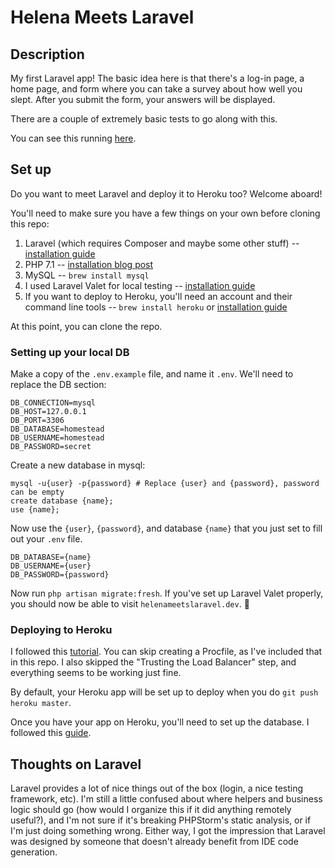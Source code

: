 # Helena Meets Laravel

## Description
My first Laravel app! The basic idea here is that there's a log-in page, a home page, and form where you can take a survey about how well you slept. After you submit the form, your answers will be displayed.

There are a couple of extremely basic tests to go along with this.

You can see this running [here](http://helena-meets-laravel.herokuapp.com/).

## Set up
Do you want to meet Laravel and deploy it to Heroku too? Welcome aboard!

You'll need to make sure you have a few things on your own before cloning this repo:
1. Laravel (which requires Composer and maybe some other stuff) -- [installation guide](https://laravel.com/docs/5.5/installation)
2. PHP 7.1 -- [installation blog post](https://www.colinodell.com/blog/2016-12/installing-php-7-1)
3. MySQL -- `brew install mysql`
4. I used Laravel Valet for local testing -- [installation guide](https://laravel.com/docs/5.5/valet#installation)
3. If you want to deploy to Heroku, you'll need an account and their command line tools -- `brew install heroku` or [installation guide](https://devcenter.heroku.com/articles/heroku-cli#download-and-install)

At this point, you can clone the repo.

### Setting up your local DB
Make a copy of the `.env.example` file, and name it `.env`. We'll need to replace the DB section:
```
DB_CONNECTION=mysql
DB_HOST=127.0.0.1
DB_PORT=3306
DB_DATABASE=homestead
DB_USERNAME=homestead
DB_PASSWORD=secret
```

Create a new database in mysql:
```
mysql -u{user} -p{password} # Replace {user} and {password}, password can be empty
create database {name};
use {name};
```

Now use the `{user}`, `{password}`, and database `{name}` that you just set to fill out your `.env` file.
```
DB_DATABASE={name}
DB_USERNAME={user}
DB_PASSWORD={password}
```

Now run `php artisan migrate:fresh`. If you've set up Laravel Valet properly, you should now be able to visit `helenameetslaravel.dev`. 🎉

### Deploying to Heroku
I followed this [tutorial](https://devcenter.heroku.com/articles/getting-started-with-laravel). You can skip creating a Procfile, as I've included that in this repo. I also skipped the "Trusting the Load Balancer" step, and everything seems to be working just fine.

By default, your Heroku app will be set up to deploy when you do `git push heroku master`.

Once you have your app on Heroku, you'll need to set up the database. I followed this [guide](http://selimsalihovic.github.io/2016-02-07-using-mysql-on-heroku/).

## Thoughts on Laravel
Laravel provides a lot of nice things out of the box (login, a nice testing framework, etc). I'm still a little confused about where helpers and business logic should go (how would I organize this if it did anything remotely useful?), and I'm not sure if it's breaking PHPStorm's static analysis, or if I'm just doing something wrong. Either way, I got the impression that Laravel was designed by someone that doesn't already benefit from IDE code generation.


